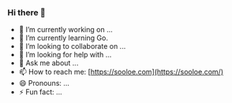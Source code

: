 ### Hi there 👋

- 🔭 I’m currently working on ...
- 🌱 I’m currently learning Go.
- 👯 I’m looking to collaborate on ...
- 🤔 I’m looking for help with ...
- 💬 Ask me about ...
- 📫 How to reach me: [https://sooloe.com](https://sooloe.com/)
- 😄 Pronouns: ...
- ⚡ Fun fact: ...

